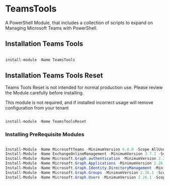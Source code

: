 # TeamsTools

A PowerShell Module, that includes a collection of scripts to expand on Managing Microsoft Teams with PowerShell.<!---->

## Installation Teams Tools

```powershell 

install-module -Name TeamsTools

```

## Installation Teams Tools Reset

Teams Tools Reset is not intended for normal production use. Please review the Module carefully before installing. 

This module is not required, and if installed incorrect usage will remove configuration from your tenant

```powershell 

install-module -Name TeamsToolsReset

```

### Installing PreRequisite Modules 

``` powershell

Install-Module -Name MicrosoftTeams -MinimumVersion 6.8.0 -Scope AllUsers
Install-Module -Name ExchangeOnlineManagement -MinimumVersion 3.7.1 -Scope AllUsers
Install-Module -Name Microsoft.Graph.authentication -MinimumVersion 2.26.1 -Scope AllUsers
Install-Module -Name Microsoft.Graph.Applications -MinimumVersion 2.26.1 -Scope AllUsers
Install-Module -Name Microsoft.Graph.Identity.DirectoryManagement -MinimumVersion 2.26.1 -Scope AllUsers
Install-Module -Name Microsoft.Graph.Groups -MinimumVersion 2.26.1 -Scope AllUsers
Install-Module -Name Microsoft.Graph.Users -MinimumVersion 2.26.1 -Scope AllUsers

```
